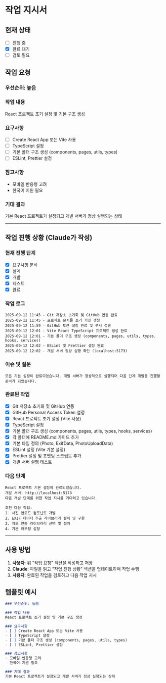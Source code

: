 # 작업 지시서

## 현재 상태
- [ ] 진행 중
- [x] 완료 대기
- [ ] 검토 필요

## 작업 요청

### 우선순위: 높음

### 작업 내용
React 프로젝트 초기 설정 및 기본 구조 생성

### 요구사항
- [ ] Create React App 또는 Vite 사용
- [ ] TypeScript 설정
- [ ] 기본 폴더 구조 생성 (components, pages, utils, types)
- [ ] ESLint, Prettier 설정

### 참고사항
- 모바일 반응형 고려
- 한국어 지원 필요

### 기대 결과
기본 React 프로젝트가 설정되고 개발 서버가 정상 실행되는 상태

---

## 작업 진행 상황 (Claude가 작성)

### 현재 진행 단계
- [x] 요구사항 분석
- [x] 설계
- [x] 개발
- [x] 테스트
- [x] 완료

### 작업 로그
```
2025-09-12 11:45 - Git 저장소 초기화 및 GitHub 연동 완료
2025-09-12 11:45 - 프로젝트 문서들 초기 커밋 생성
2025-09-12 11:59 - GitHub 토큰 설정 완료 및 푸시 성공
2025-09-12 12:01 - Vite React TypeScript 프로젝트 생성 완료
2025-09-12 12:01 - 기본 폴더 구조 생성 (components, pages, utils, types, hooks, services)
2025-09-12 12:02 - ESLint 및 Prettier 설정 완료
2025-09-12 12:02 - 개발 서버 정상 실행 확인 (localhost:5173)
```

### 이슈 및 질문
```
모든 기본 설정이 완료되었습니다. 개발 서버가 정상적으로 실행되며 다음 단계 개발을 진행할 준비가 되었습니다.
```

### 완료된 작업
- [x] Git 저장소 초기화 및 GitHub 연동
- [x] GitHub Personal Access Token 설정
- [x] React 프로젝트 초기 설정 (Vite 사용)
- [x] TypeScript 설정
- [x] 기본 폴더 구조 생성 (components, pages, utils, types, hooks, services)
- [x] 각 폴더에 README.md 가이드 추가
- [x] 기본 타입 정의 (Photo, ExifData, PhotoUploadData)
- [x] ESLint 설정 (Vite 기본 설정)
- [x] Prettier 설정 및 포맷팅 스크립트 추가
- [x] 개발 서버 실행 테스트

### 다음 단계
```
React 프로젝트 기본 설정이 완료되었습니다. 
개발 서버: http://localhost:5173
다음 개발 단계를 위한 작업 지시를 기다리고 있습니다.

추천 다음 작업:
1. 사진 업로드 컴포넌트 개발
2. EXIF 데이터 추출 라이브러리 설치 및 구현
3. 지도 연동 라이브러리 선택 및 설치
4. 기본 라우팅 설정
```

---

## 사용 방법

1. **사용자**: 위 "작업 요청" 섹션을 작성하고 저장
2. **Claude**: 파일을 읽고 "작업 진행 상황" 섹션을 업데이트하며 작업 수행
3. **사용자**: 완료된 작업을 검토하고 다음 작업 지시

## 템플릿 예시

```markdown
### 우선순위: 높음

### 작업 내용
React 프로젝트 초기 설정 및 기본 구조 생성

### 요구사항
- [ ] Create React App 또는 Vite 사용
- [ ] TypeScript 설정
- [ ] 기본 폴더 구조 생성 (components, pages, utils, types)
- [ ] ESLint, Prettier 설정

### 참고사항
- 모바일 반응형 고려
- 한국어 지원 필요

### 기대 결과
기본 React 프로젝트가 설정되고 개발 서버가 정상 실행되는 상태
```